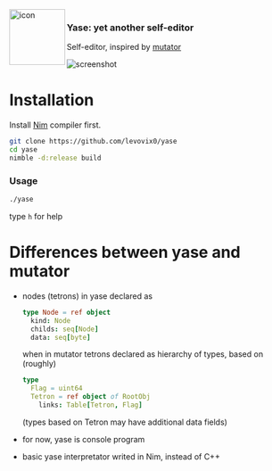 
<img alt="icon" align="left" width="100" src="http://levovix.ru/resources/yase/icon.svg">
<p>
  <h3>Yase: yet another self-editor</h3>
  Self-editor, inspired by <a href="https://github.com/mastertimer/mutator">mutator</a>
</p>

![screenshot](http://levovix.ru/resources/yase/screenshots/0.1.png)

# Installation
Install [Nim](https://nim-lang.org/install.html) compiler first.
```sh
git clone https://github.com/levovix0/yase
cd yase
nimble -d:release build
```
### Usage
```sh
./yase
```
type `h` for help

# Differences between yase and mutator
* nodes (tetrons) in yase declared as
  ```nim
  type Node = ref object
    kind: Node
    childs: seq[Node]
    data: seq[byte]
  ```
  when in mutator tetrons declared as hierarchy of types, based on (roughly)
  ```nim
  type
    Flag = uint64
    Tetron = ref object of RootObj
      links: Table[Tetron, Flag]
  ```
  (types based on Tetron may have additional data fields)

* for now, yase is console program

* basic yase interpretator writed in Nim, instead of C++
